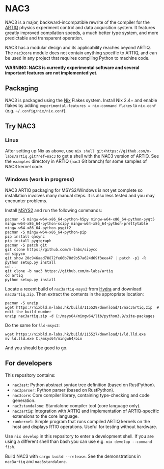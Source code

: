 # NAC3

NAC3 is a major, backward-incompatible rewrite of the compiler for the [ARTIQ](https://m-labs.hk/artiq) physics experiment control and data acquisition system. It features greatly improved compilation speeds, a much better type system, and more predictable and transparent operation.

NAC3 has a modular design and its applicability reaches beyond ARTIQ. The ``nac3core`` module does not contain anything specific to ARTIQ, and can be used in any project that requires compiling Python to machine code.

**WARNING: NAC3 is currently experimental software and several important features are not implemented yet.**

## Packaging

NAC3 is packaged using the [Nix](https://nixos.org) Flakes system. Install Nix 2.4+ and enable flakes by adding ``experimental-features = nix-command flakes`` to ``nix.conf`` (e.g. ``~/.config/nix/nix.conf``).

## Try NAC3

### Linux

After setting up Nix as above, use ``nix shell git+https://github.com/m-labs/artiq.git?ref=nac3`` to get a shell with the NAC3 version of ARTIQ. See the ``examples`` directory in ARTIQ (``nac3`` Git branch) for some samples of NAC3 kernel code.

### Windows (work in progress)

NAC3 ARTIQ packaging for MSYS2/Windows is not yet complete so installation involves many manual steps. It is also less tested and you may encounter problems.

Install [MSYS2](https://www.msys2.org/) and run the following commands:
```
pacman -S mingw-w64-x86_64-python-h5py mingw-w64-x86_64-python-pyqt5 mingw-w64-x86_64-python-scipy mingw-w64-x86_64-python-prettytable mingw-w64-x86_64-python-pygit2
pacman -S mingw-w64-x86_64-python-pip
pip install qasync
pip install pyqtgraph
pacman -S patch git
git clone https://github.com/m-labs/sipyco
cd sipyco
git show 20c946aad78872fe60b78d9b57a624d69f3eea47 | patch -p1 -R
python setup.py install
cd ..
git clone -b nac3 https://github.com/m-labs/artiq
cd artiq
python setup.py install
```

Locate a recent build of ``nac3artiq-msys2`` from [Hydra](https://nixbld.m-labs.hk) and download ``nac3artiq.zip``. Then extract the contents in the appropriate location:
```
pacman -S unzip
wget https://nixbld.m-labs.hk/build/115529/download/1/nac3artiq.zip  # edit the build number
unzip nac3artiq.zip -d C:/msys64/mingw64/lib/python3.9/site-packages
```

Do the same for ``lld-msys2``:
```
wget https://nixbld.m-labs.hk/build/115527/download/1/ld.lld.exe
mv ld.lld.exe C:/msys64/mingw64/bin
```

And you should be good to go.

## For developers

This repository contains:
- ``nac3ast``: Python abstract syntax tree definition (based on RustPython).
- ``nac3parser``: Python parser (based on RustPython).
- ``nac3core``: Core compiler library, containing type-checking and code generation.
- ``nac3standalone``: Standalone compiler tool (core language only).
- ``nac3artiq``: Integration with ARTIQ and implementation of ARTIQ-specific extensions to the core language.
- ``runkernel``: Simple program that runs compiled ARTIQ kernels on the host and displays RTIO operations. Useful for testing without hardware.

Use ``nix develop`` in this repository to enter a development shell.
If you are using a different shell than bash you can use e.g. ``nix develop --command fish``.

Build NAC3 with ``cargo build --release``. See the demonstrations in ``nac3artiq`` and ``nac3standalone``.
